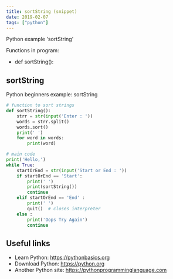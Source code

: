 ```yaml
---
title: sortString (snippet)
date: 2019-02-07
tags: ["python"]
---
```

Python example 'sortString'

Functions in program: 
* def sortString():

## sortString

Python beginners example: sortString

```python
# function to sort strings
def sortString():
	strr = str(input('Enter : '))
	words = strr.split()
	words.sort()
	print(' ')
	for word in words:
		print(word)

# main code
print('Hello,')
while True:
	startOrEnd = str(input('Start or End : '))
	if startOrEnd == 'Start':
		print(' ')
		print(sortString())	
		continue
	elif startOrEnd == 'End' :
		print(' ')
		quit()	# closes interpreter 
	else :
		print('Oops Try Again')
		continue		

```

## Useful links

- Learn Python: https://pythonbasics.org
- Download Python: https://python.org
- Another Python site: https://pythonprogramminglanguage.com
